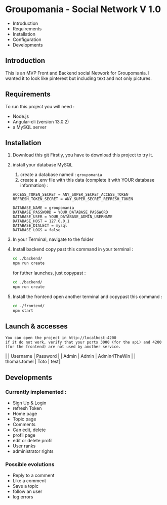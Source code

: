 
# Groupomania - Social Network V 1.0
* Introduction
* Requirements
* Installation
* Configuration
* Developments

## Introduction
This is an MVP Front and Backend social Network for Groupomania. I wanted it to look like pinterest but including text and not only pictures.

## Requirements
To run this project you will need :

* Node.js
* Angular-cli (version 13.0.2)
* a MySQL server

## Installation
1. Download this git
Firstly, you have to download this project to try it.

2. install your database MySQL
    1. create a database named : `groupomania`
    2. create a .env file with this data (complete it with YOUR database information) :
    ```
    ACCESS_TOKEN_SECRET = ANY_SUPER_SECRET_ACCESS_TOKEN
    REFRESH_TOKEN_SECRET = ANY_SUPER_SECRET_REFRESH_TOKEN

    DATABASE_NAME = groupomania
    DATABASE_PASSWORD = YOUR_DATABASE_PASSWORD
    DATABASE_USER = YOUR_DATABASE_ADMIN_USERNAME
    DATABASE_HOST = 127.0.0.1
    DATABASE_DIALECT = mysql
    DATABASE_LOGS = false
    ```

2. In your Terminal, navigate to the folder

3. Install backend
    copy past this command in your terminal :
    ```bash
    cd ./backend/
    npm run create
    ```

    for futher launches, just copypast :
    ```bash
    cd ./backend/
    npm run create
    ```

4. Install the frontend
    open another terminal and copypast this command :
    ```bash
    cd ./frontend/
    npm start
    ```

## Launch & accesses
    You can open the project in http://localhost:4200
    if it do not work, verify that your ports 3000 (for the api) and 4200 (for the frontend) are not used by another service.

| | Username | Password |
| Admin | Admin | Admin4TheWin |
| thomas.tomel | Toto | test|

## Developments
### Currently implemented :
* Sign Up & Login
* refresh Token
* Home page
* Topic page
* Comments
* Can edit, delete
* profil page
* edit or delete profil
* User ranks
* administrator rights
### Possible evolutions
* Reply to a comment
* Like a comment
* Save a topic
* follow an user
* log errors